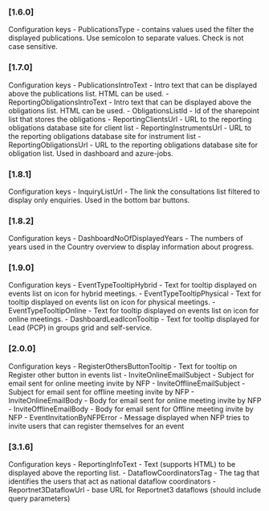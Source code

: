 ### [1.6.0]
Configuration keys
    - PublicationsType - contains values used the filter the displayed publications. Use semicolon to separate values. Check is not case sensitive.

### [1.7.0]
Configuration keys
    - PublicationsIntroText - Intro text that can be displayed above the publications list. HTML can be used. 
    - ReportingObligationsIntroText -  Intro text that can be displayed above the obligations list. HTML can be used. 
    - ObligationsListId - Id of the sharepoint list that stores the obligations
    - ReportingClientsUrl - URL to the reporting obligations database site for client list
    - ReportingInstrumentsUrl - URL to the reporting obligations database site for instrument list
    - ReportingObligationsUrl - URL to the reporting obligations database site for obligation list. Used in dashboard and azure-jobs.

### [1.8.1]
Configuration keys
    - InquiryListUrl - The link the consultations list filtered to display only enquiries. Used in the bottom bar buttons. 

### [1.8.2]
Configuration keys
    - DashboardNoOfDisplayedYears - The numbers of years used in the Country overview to display information about progress.

### [1.9.0]
Configuration keys
    - EventTypeTooltipHybrid - Text for tooltip displayed on events list on icon for hybrid meetings.
    - EventTypeTooltipPhysical - Text for tooltip displayed on events list on icon for physical meetings.
    - EventTypeTooltipOnline - Text for tooltip displayed on events list on icon for online meetings.
    - DashboardLeadIconTooltip - Text for tooltip displayed for Lead (PCP) in groups grid and self-service.

### [2.0.0]
Configuration keys
    - RegisterOthersButtonTooltip - Text for tooltip on Register other button in events list
    - InviteOnlineEmailSubject - Subject for email sent for online meeting invite by NFP
    - InviteOfflineEmailSubject - Subject for email sent for offline meeting invite by NFP
    - InviteOnlineEmailBody - Body for email sent for online meeting invite by NFP
    - InviteOfflineEmailBody - Body for email sent for Offline meeting invite by NFP
    - EventInvitationByNFPError - Message displayed when NFP tries to invite users that can register themselves for an event

### [3.1.6]
Configuration keys
    - ReportingInfoText - Text (supports HTML) to be displayed above the reporting list.
    - DataflowCoordinatorsTag - The tag that identifies the users that act as national dataflow coordinators
    - Reportnet3DataflowUrl - base URL for Reportnet3 dataflows (should include query parameters)